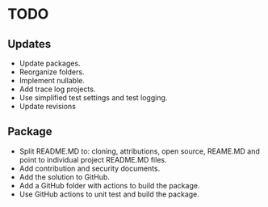 # TODO

## Updates

* Update packages.
* Reorganize folders. 
* Implement nullable. 
* Add trace log projects. 
* Use simplified test settings and test logging.
* Update revisions

## Package

* Split README.MD to: cloning, attributions, open source, REAME.MD and point to individual project README.MD files.
* Add contribution and security documents.
* Add the solution to GitHub.
* Add a GitHub folder with actions to build the package.
* Use GitHub actions to unit test and build the package.
